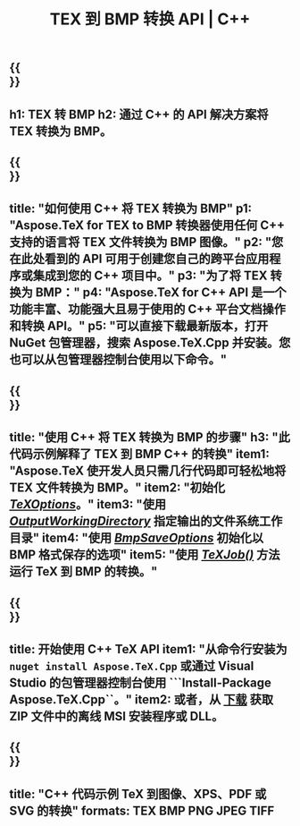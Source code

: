 ﻿---
translation: true
template: /_templates/_conversion-child-cpp.md
title: TEX 到 BMP 转换 API | C++
description: TEX 到 BMP 的转换功能。将此本地 C++ 库集成到您的项目中，或使用跨平台应用程序将 TeX 转换为 BMP。
keywords: tex to bmp api cpp, tex2bmp 集成 c++
url: /cpp/conversion/tex-to-bmp/
family: tex
platformtag: cpp
feature: conversion
informat: TEX
outformat: BMP
otherformats: PNG JPEG TIFF PDF SVG XPS
---

{{<section banner>}}
---
h1: TEX 转 BMP
h2: 通过 C++ 的 API 解决方案将 TEX 转换为 BMP。
---

{{<section overview>}}
---
title: "如何使用 C++ 将 TEX 转换为 BMP"
p1: "Aspose.TeX for TEX to BMP 转换器使用任何 C++ 支持的语言将 TEX 文件转换为 BMP 图像。"
p2: "您在此处看到的 API 可用于创建您自己的跨平台应用程序或集成到您的 C++ 项目中。"
p3: "为了将 TEX 转换为 BMP："
p4: "Aspose.TeX for C++ API 是一个功能丰富、功能强大且易于使用的 C++ 平台文档操作和转换 API。"
p5: "可以直接下载最新版本，打开 NuGet 包管理器，搜索 Aspose.TeX.Cpp 并安装。您也可以从包管理器控制台使用以下命令。"
---

{{<section feature1>}}
---
title: "使用 C++ 将 TEX 转换为 BMP 的步骤"
h3: "此代码示例解释了 TEX 到 BMP C++ 的转换"
item1: "Aspose.TeX 使开发人员只需几行代码即可轻松地将 TEX 文件转换为 BMP。"
item2: "初始化 [*TeXOptions*](https://reference.aspose.com/tex/cpp/class/aspose.te_x.te_x_options)。"
item3: "使用 [*OutputWorkingDirectory*](https://reference.aspose.com/tex/cpp/class/aspose.te_x.te_x_options#aa4f4ea6dab7db5ba1b40800495f16f63) 指定输出的文件系统工作目录"
item4: "使用 [*BmpSaveOptions*](https://reference.aspose.com/tex/cpp/class/aspose.te_x.presentation.image.bmp_save_options) 初始化以 BMP 格式保存的选项"
item5: "使用 [*TeXJob()*](https://reference.aspose.com/tex/cpp/class/aspose.te_x.te_x_job) 方法运行 TeX 到 BMP 的转换。"
---

{{<section feature2>}}
---
title: 开始使用 C++ TeX API
item1: "从命令行安装为 ```nuget install Aspose.TeX.Cpp``` 或通过 Visual Studio 的包管理器控制台使用 ```Install-Package Aspose.TeX.Cpp``。"
item2: 或者，从 [下载](https://downloads.aspose.com/tex/cpp) 获取 ZIP 文件中的离线 MSI 安装程序或 DLL。
---

{{<section widget>}}
---
title: "C++ 代码示例 TeX 到图像、XPS、PDF 或 SVG 的转换"
formats: TEX BMP PNG JPEG TIFF
---

